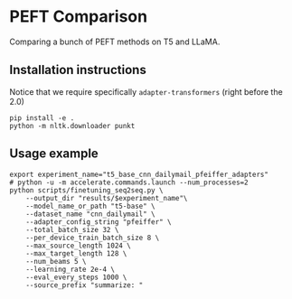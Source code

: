 # PEFT Comparison

Comparing a bunch of PEFT methods on T5 and LLaMA.

## Installation instructions

Notice that we require specifically `adapter-transformers` (right before the 2.0)

```
pip install -e .
python -m nltk.downloader punkt
```

## Usage example

```
export experiment_name="t5_base_cnn_dailymail_pfeiffer_adapters"                                                                                                          
# python -u -m accelerate.commands.launch --num_processes=2 
python scripts/finetuning_seq2seq.py \
    --output_dir "results/$experiment_name"\
    --model_name_or_path "t5-base" \
    --dataset_name "cnn_dailymail" \
    --adapter_config_string "pfeiffer" \
    --total_batch_size 32 \
    --per_device_train_batch_size 8 \
    --max_source_length 1024 \
    --max_target_length 128 \
    --num_beams 5 \
    --learning_rate 2e-4 \
    --eval_every_steps 1000 \
    --source_prefix "summarize: "
```
